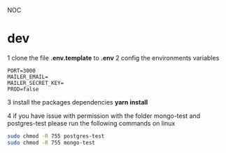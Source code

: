 NOC

# dev

1 clone the file __.env.template__ to __.env__ 
2 config the environments variables
```
PORT=3000
MAILER_EMAIL=
MAILER_SECRET_KEY=
PROD=false

``` 

3 install the packages dependencies __yarn install__


4 if you have issue with permission with the folder mongo-test and postgres-test please run the following commands on linux

```sh
sudo chmod -R 755 postgres-test
sudo chmod -R 755 mongo-test

```